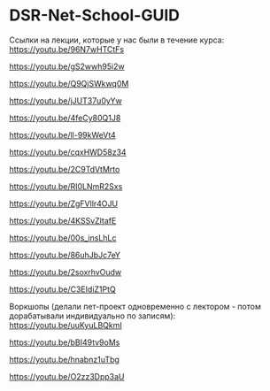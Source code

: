 # DSR-Net-School-GUID

Ссылки на лекции, которые у нас были в течение курса:
https://youtu.be/96N7wHTCtFs

https://youtu.be/gS2wwh95i2w

https://youtu.be/Q9QjSWkwq0M

https://youtu.be/jJUT37u0yYw

https://youtu.be/4feCy80Q1J8

https://youtu.be/ll-99kWeVt4

https://youtu.be/cqxHWD58z34

https://youtu.be/2C9TdVtMrto

https://youtu.be/RI0LNmR2Sxs

https://youtu.be/ZgFVllr4OJU

https://youtu.be/4KSSvZltafE

https://youtu.be/00s_insLhLc

https://youtu.be/86uhJbJc7eY

https://youtu.be/2soxrhvOudw

https://youtu.be/C3EIdiZ1PtQ

Воркшопы (делали пет-проект одновременно с лектором - потом дорабатывали индивидуально по записям):
https://youtu.be/uuKyuLBQkmI

https://youtu.be/bBI49tv9oMs

https://youtu.be/hnabnz1uTbg

https://youtu.be/O2zz3Dpp3aU
